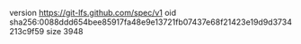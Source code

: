version https://git-lfs.github.com/spec/v1
oid sha256:0088ddd654bee85917fa48e9e13721fb07437e68f21423e19d9d3734213c9f59
size 3948
